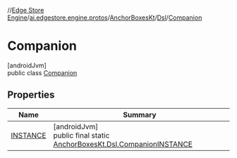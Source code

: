 //[Edge Store Engine](../../../../../index.md)/[ai.edgestore.engine.protos](../../../index.md)/[AnchorBoxesKt](../../index.md)/[Dsl](../index.md)/[Companion](index.md)

# Companion

[androidJvm]\
public class [Companion](index.md)

## Properties

| Name | Summary |
|---|---|
| [INSTANCE](index.md#648577995%2FProperties%2F-89531115) | [androidJvm]<br>public final static [AnchorBoxesKt.Dsl.Companion](index.md)[INSTANCE](index.md#648577995%2FProperties%2F-89531115) |
